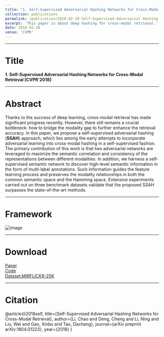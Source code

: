 ```yaml
---
title: "1. Self-Supervised Adversarial Hashing Networks for Cross-Modal Retrieval"
collection: publications
permalink: /publication/2018-02-20-Self-Supervised Adversarial Hashing Networks for Cross-Modal Retrieval
excerpt: 'This paper is about deep hashing for cross-modal retrieval.'
date: 2018-02-20
venue: 'CVPR'
---
```


---
# Title
__1. Self-Supervised Adversarial Hashing Networks for Cross-Modal Retrieval [CVPR'2018]__  

---
# Abstract
Thanks to the success of deep learning, cross-modal retrieval has made significant progress recently. However, there still remains a crucial bottleneck: how to bridge the modality gap to further enhance the retrieval accuracy. In this paper, we propose a self-supervised adversarial hashing (__SSAH__) approach, which lies among the early attempts to incorporate adversarial learning into cross-modal hashing in a self-supervised fashion. The primary contribution of this work is that two adversarial networks are leveraged to maximize the semantic correlation and consistency of the representations between different modalities. In addition, we harness a self-supervised semantic network to discover high-level semantic information in the form of multi-label annotations. Such information guides the feature learning process and preserves the modality relationships in both the common semantic space and the Hamming space. Extensive experiments carried out on three benchmark datasets validate that the proposed SSAH surpasses the state-of-the-art methods.

---
# Framework
![image](https://github.com/ChaoLi1991/ChaoLi1991.github.io/blob/master/files/SSAH/Framework.png)

---
# Download
[Paper](https://arxiv.org/pdf/1804.01223.pdf)  
[Code](https://github.com/ChaoLi1991/ChaoLi1991.github.io/tree/master/files/SSAH)  
[Dataset:MIRFLICKR-25K]()

---
# Citation
@article{li2018self,
  title={Self-Supervised Adversarial Hashing Networks for Cross-Modal Retrieval},
  author={Li, Chao and Deng, Cheng and Li, Ning and Liu, Wei and Gao, Xinbo and Tao, Dacheng},
  journal={arXiv preprint arXiv:1804.01223},
  year={2018}
}
